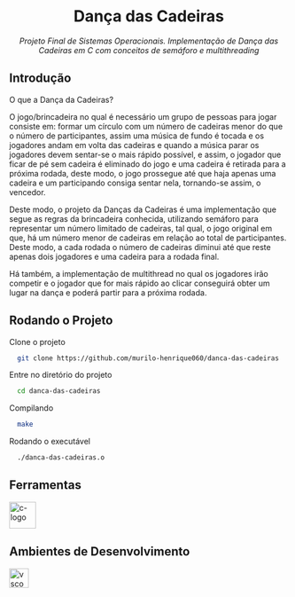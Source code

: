<h1 align="center" > Dança das Cadeiras </h1>
<p align="center" ><i> Projeto Final de Sistemas Operacionais. Implementação de Dança das Cadeiras em C com conceitos de semáforo e multithreading </i></p>

## Introdução 

O que a Dança da Cadeiras?

O jogo/brincadeira no qual é necessário um grupo de pessoas para jogar consiste em: formar um círculo com um número de cadeiras menor do que o número de participantes, assim uma música de fundo é tocada e os jogadores andam em volta das cadeiras e quando a música parar os jogadores devem sentar-se o mais rápido possível, e assim, o jogador que ficar de pé sem cadeira é eliminado do jogo e uma cadeira é retirada para a próxima rodada, deste modo, o jogo prossegue até que haja apenas uma cadeira e um participando consiga sentar nela, tornando-se assim, o vencedor. 

Deste modo, o projeto da Danças da Cadeiras é uma implementação que segue as regras da brincadeira conhecida, utilizando semáforo para representar um número limitado de cadeiras, tal qual, o jogo original em que, há um número menor de cadeiras em relação ao total de participantes. Deste modo, a cada rodada o número de cadeiras diminui até que reste apenas dois jogadores e uma cadeira para a rodada final. 

Há também, a implementação de multithread no qual os jogadores irão competir e o jogador que for mais rápido ao clicar conseguirá obter um lugar na dança e poderá partir para a próxima rodada. 

## Rodando o Projeto 

Clone o projeto

```bash
  git clone https://github.com/murilo-henrique060/danca-das-cadeiras
```

Entre no diretório do projeto

```bash
  cd danca-das-cadeiras 
```
Compilando

```bash
  make
```

Rodando o executável

```bash
  ./danca-das-cadeiras.o
```

## Ferramentas 
<img width="48" src="https://avatars.githubusercontent.com/u/25699522?s=200&v=4" alt="c-logo"/>

## Ambientes de Desenvolvimento
<img width="35" src="https://upload.wikimedia.org/wikipedia/commons/thumb/9/9a/Visual_Studio_Code_1.35_icon.svg/2048px-Visual_Studio_Code_1.35_icon.svg.png" alt="vscode-logo"/>

